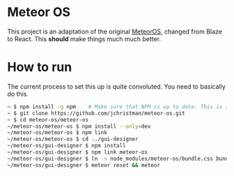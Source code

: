 Meteor OS
=========

This project is an adaptation of the original [MeteorOS](https://github.com/jchristman/meteor-os), changed from Blaze to React. This **should** make things much much better.

How to run
============

The current process to set this up is quite convoluted. You need to basically do this.

```bash
~ $ npm install -g npm    # Make sure that NPM is up to date. This is important!
~ $ git clone https://github.com/jchristman/meteor-os.git
~ $ cd meteor-os/meteor-os
~/meteor-os/meteor-os $ npm install --only=dev
~/meteor-os/meteor-os $ npm link
~/meteor-os/meteor-os $ cd ../gui-designer
~/meteor-os/gui-designer $ npm install
~/meteor-os/gui-designer $ npm link meteor-os
~/meteor-os/gui-designer $ ln -s node_modules/meteor-os/bundle.css bundle.css
~/meteor-os/gui-designer $ meteor reset && meteor
```
